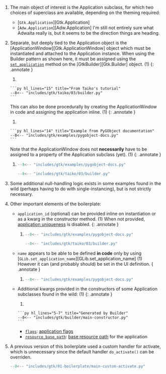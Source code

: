 1.  The main object of interest is the Application subclass, for which two choices of superclass are available, depending on the theming required:
    
    -   [`Gtk.Application`][Gtk.Application]
    -   [`Adw.Application`][Adw.Application] I'm still not entirely sure what Adwaita really is, but it seems to be the direction things are heading.

2.  Separate, but deeply tied to the Application object is the [ApplicationWindow][Gtk.ApplicationWindow] object which must be instantiated and attached to the Application instance.
    When using the Builder pattern as shown here, it must be assigned using the [`set_application`](https://api.pygobject.gnome.org/Gtk-4.0/class-SingleSelection.html) method on the [GtkBuilder][Gtk.Builder] object. (1)
    {: .annotate }

    1.  

        ```py hl_lines="15" title="From Taiko's tutorial"
        --8<-- "includes/gtk/taiko/03/builder.py"
        ```

    This can also be done procedurally by creating the ApplicationWindow in code and assigning the application inline. (1)
    {: .annotate }

    1.  

        ```py hl_lines="14" title="Example from PyGObject documentation"
        --8<-- "includes/gtk/examples/pygobject-docs.py"
        ```


    Note that the ApplicationWindow does not **necessarily** have to be assigned to a property of the Application subclass (yet). (1)
    {: .annotate }

    1.  <div class="grid cards" markdown>

        ```py hl_lines="14" title="Example from PyGObject documentation"
        --8<-- "includes/gtk/examples/pygobject-docs.py"
        ```
        
        ```py hl_lines="14" title="From Taiko's tutorial"
        --8<-- "includes/gtk/taiko/03/builder.py"
        ```

        </div>


3.  Some additional null-handling logic exists in some examples found in the wild (perhaps having to do with single-instancing), but is not strictly necessary.


4.  Other important elements of the boilerplate:

    -   `application_id` (optional) can be provided inline on instantiation or as a kwarg in the constructor method. (1)
        When not provided, [application uniqueness](https://api.pygobject.gnome.org/Gtk-4.0/class-Application.html#gi.repository.Gtk.Application.new) is disabled.
        {: .annotate }

        1.  <div class="grid cards" markdown>


            ```py hl_lines="10" title="Example from PyGObject documentation"
            --8<-- "includes/gtk/examples/pygobject-docs.py"
            ```


            ```py hl_lines="18" title="From Taiko's tutorial"
            --8<-- "includes/gtk/taiko/03/builder.py"
            ```

            </div>

    -   `name` appears to be able to be defined **in code** only by using [`GLib.set_application_name`][GLib.set_application_name] (1)
        However it can (and probably should) be set in the UI definition.
        { .annotate }

        1.  <div class="grid cards" markdown>

            ```py hl_lines="11" title="Example from PyGObject documentation"
            --8<-- "includes/gtk/examples/pygobject-docs.py"
            ```

            </div>

    -   Additional kwargs provided in the constructors of some Application subclasses found in the wild: (1)
        {: .annotate }

        1.  

            ```py hl_lines="5-7" title="Generated by Builder"
            --8<-- "includes/gtk/builder/main-constructor.py"
            ```

        <!-- -->

        -   [`flags`](https://api.pygobject.gnome.org/Gtk-4.0/class-Application.html#gi.repository.Gtk.Application.new): [application flags](https://docs.gtk.org/gio/flags.ApplicationFlags.html)
        -   [`resource_base_path`](https://api.pygobject.gnome.org/Gio-2.0/class-Application.html#gi.repository.Gio.Application.props.resource_base_path): [base resource path](https://docs.gtk.org/gio/property.Application.resource-base-path.html) for the application

5.  A previous version of this boilerplate used a custom handler for activate, which is unnecessary since the default handler `do_activate()` can be overriden.

    ```py hl_lines="7-9" title="Old boilerplate"
    --8<-- "includes/gtk/01-boilerplate/main-custom-activate.py"
    ```

